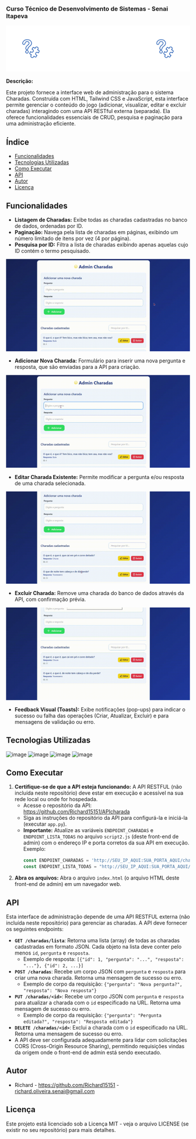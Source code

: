 ### Curso Técnico de Desenvolvimento de Sistemas - Senai Itapeva

![Imagem de capa](/gifs/capaadmcharadas.gif)  <!-- Substitua pelo caminho correto do seu GIF/imagem de capa do admin -->

**Descrição:**

Este projeto fornece a interface web de administração para o sistema Charadas. Construída com HTML, Tailwind CSS e JavaScript, esta interface permite gerenciar o conteúdo do jogo (adicionar, visualizar, editar e excluir charadas) interagindo com uma API RESTful externa (separada). Ela oferece funcionalidades essenciais de CRUD, pesquisa e paginação para uma administração eficiente.

## Índice

* [Funcionalidades](#funcionalidades)
* [Tecnologias Utilizadas](#tecnologias-utilizadas)
* [Como Executar](#como-executar)
* [API](#api)
* [Autor](#autor)
* [Licença](#licença)

## Funcionalidades

*   **Listagem de Charadas:** Exibe todas as charadas cadastradas no banco de dados, ordenadas por ID.
*   **Paginação:** Navega pela lista de charadas em páginas, exibindo um número limitado de itens por vez (4 por página).
*   **Pesquisa por ID:** Filtra a lista de charadas exibindo apenas aquelas cujo ID contém o termo pesquisado.

![gif de funcionalidades](/gifs/vercharadas.gif)

*   **Adicionar Nova Charada:** Formulário para inserir uma nova pergunta e resposta, que são enviadas para a API para criação.

![gif de funcionalidades](/gifs/criarcharadas.gif)

*   **Editar Charada Existente:** Permite modificar a pergunta e/ou resposta de uma charada selecionada.

![gif de funcionalidades](/gifs/editarcharadas.gif)

*   **Excluir Charada:** Remove uma charada do banco de dados através da API, com confirmação prévia.

![gif de funcionalidades](/gifs/deletarcharadas.gif)

*   **Feedback Visual (Toasts):** Exibe notificações (pop-ups) para indicar o sucesso ou falha das operações (Criar, Atualizar, Excluir) e para mensagens de validação ou erro.

## Tecnologias Utilizadas

![image](https://img.shields.io/badge/HTML5-E34F26?style=for-the-badge&logo=html5&logoColor=white)
![image](https://img.shields.io/badge/Tailwind_CSS-38B2AC?style=for-the-badge&logo=tailwind-css&logoColor=white)
![image](https://img.shields.io/badge/JavaScript-F7DF1E?style=for-the-badge&logo=javascript&logoColor=black)
![image](https://img.shields.io/badge/Lucide_Icons-3298DC?style=for-the-badge&logo=lucide&logoColor=white)

## Como Executar

1.  **Certifique-se de que a API esteja funcionando:** A API RESTFUL (não incluída neste repositório) deve estar em execução e acessível na sua rede local ou onde for hospedada.
    *   Acesse o repositório da API: https://github.com/Richard15151/APIcharada
    *   Siga as instruções do repositório da API para configurá-la e iniciá-la (executar `app.py`).
    *   **Importante:** Atualize as variáveis `ENDPOINT_CHARADAS` e `ENDPOINT_LISTA_TODAS` no arquivo `script2.js` (deste front-end de admin) com o endereço IP e porta corretos da sua API em execução. Exemplo:
        ```javascript
        const ENDPOINT_CHARADAS = 'http://SEU_IP_AQUI:SUA_PORTA_AQUI/charadas';
        const ENDPOINT_LISTA_TODAS = "http://SEU_IP_AQUI:SUA_PORTA_AQUI/charadas/lista";
        ```
2.  **Abra os arquivos:** Abra o arquivo `index.html` (o arquivo HTML deste front-end de admin) em um navegador web.

## API

Esta interface de administração depende de uma API RESTFUL externa (não incluída neste repositório) para gerenciar as charadas. A API deve fornecer os seguintes endpoints:

*   **`GET /charadas/lista`**: Retorna uma lista (array) de todas as charadas cadastradas em formato JSON. Cada objeto na lista deve conter pelo menos `id`, `pergunta` e `resposta`.
    *   Exemplo de resposta: `[{"id": 1, "pergunta": "...", "resposta": "..."}, {"id": 2, ...}]`
*   **`POST /charadas`**: Recebe um corpo JSON com `pergunta` e `resposta` para criar uma nova charada. Retorna uma mensagem de sucesso ou erro.
    *   Exemplo de corpo da requisição: `{"pergunta": "Nova pergunta?", "resposta": "Nova resposta"}`
*   **`PUT /charadas/<id>`**: Recebe um corpo JSON com `pergunta` e `resposta` para atualizar a charada com o `id` especificado na URL. Retorna uma mensagem de sucesso ou erro.
    *   Exemplo de corpo da requisição: `{"pergunta": "Pergunta editada?", "resposta": "Resposta editada"}`
*   **`DELETE /charadas/<id>`**: Exclui a charada com o `id` especificado na URL. Retorna uma mensagem de sucesso ou erro.
*   A API deve ser configurada adequadamente para lidar com solicitações CORS (Cross-Origin Resource Sharing), permitindo requisições vindas da origem onde o front-end de admin está sendo executado.

## Autor

-   Richard - https://github.com/Richard15151 - richard.oliveira.senai@gmail.com

## Licença

Este projeto está licenciado sob a Licença MIT - veja o arquivo LICENSE (se existir no seu repositório) para mais detalhes.
